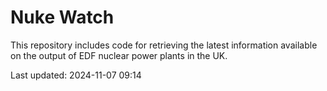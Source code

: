 # Nuke Watch

This repository includes code for retrieving the latest information available on the output of EDF nuclear power plants in the UK.

Last updated: 2024-11-07 09:14